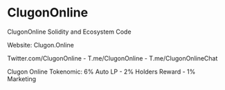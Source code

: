 # ClugonOnline
ClugonOnline Solidity and Ecosystem Code

Website: Clugon.Online

Twitter.com/ClugonOnline - T.me/ClugonOnline - T.me/ClugonOnlineChat

Clugon Online Tokenomic: 6% Auto LP - 2% Holders Reward - 1% Marketing
